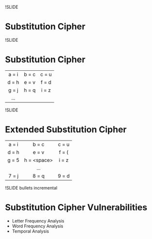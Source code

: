 !SLIDE

# Substitution Cipher #

!SLIDE

# Substitution Cipher #

<table style="text-align: center">
  <tr><td>a = i</td><td>b = c</td><td>c = u</td></tr>
  <tr><td>d = h</td><td>e = v</td><td>f = d</td></tr>
  <tr><td>g = j</td><td>h = q</td><td>i = z</td></tr>
  <tr><td>...</td><td></td><td></td></tr>
</table>

!SLIDE

# Extended Substitution Cipher #

<table style="text-align: center">
  <tr><td>a = i</td><td>b = c</td><td>c = u</td></tr>
  <tr><td>d = h</td><td>e = v</td><td>f = (</td></tr>
  <tr><td>g = 5</td><td>h = &lt;space&gt;</td><td>i = z</td></tr>
  <tr><td></td><td>...</td><td></td></tr>
  <tr><td>7 = j</td><td>8 = q</td><td>9 = d</td></tr>
</table>

!SLIDE bullets incremental

# Substitution Cipher Vulnerabilities #

* Letter Frequency Analysis
* Word Frequency Analysis
* Temporal Analysis
